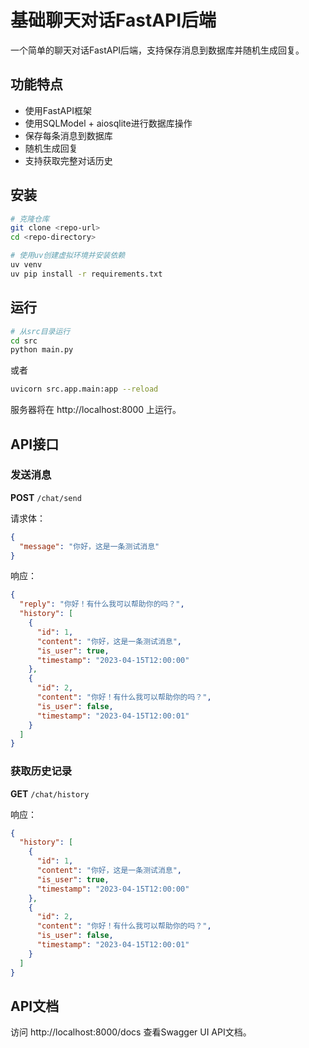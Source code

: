 # 基础聊天对话FastAPI后端

一个简单的聊天对话FastAPI后端，支持保存消息到数据库并随机生成回复。

## 功能特点

- 使用FastAPI框架
- 使用SQLModel + aiosqlite进行数据库操作
- 保存每条消息到数据库
- 随机生成回复
- 支持获取完整对话历史

## 安装

```bash
# 克隆仓库
git clone <repo-url>
cd <repo-directory>

# 使用uv创建虚拟环境并安装依赖
uv venv
uv pip install -r requirements.txt
```

## 运行

```bash
# 从src目录运行
cd src
python main.py
```

或者

```bash
uvicorn src.app.main:app --reload
```

服务器将在 http://localhost:8000 上运行。

## API接口

### 发送消息

**POST** `/chat/send`

请求体：
```json
{
  "message": "你好，这是一条测试消息"
}
```

响应：
```json
{
  "reply": "你好！有什么我可以帮助你的吗？",
  "history": [
    {
      "id": 1,
      "content": "你好，这是一条测试消息",
      "is_user": true,
      "timestamp": "2023-04-15T12:00:00"
    },
    {
      "id": 2,
      "content": "你好！有什么我可以帮助你的吗？",
      "is_user": false,
      "timestamp": "2023-04-15T12:00:01"
    }
  ]
}
```

### 获取历史记录

**GET** `/chat/history`

响应：
```json
{
  "history": [
    {
      "id": 1,
      "content": "你好，这是一条测试消息",
      "is_user": true,
      "timestamp": "2023-04-15T12:00:00"
    },
    {
      "id": 2,
      "content": "你好！有什么我可以帮助你的吗？",
      "is_user": false,
      "timestamp": "2023-04-15T12:00:01"
    }
  ]
}
```

## API文档

访问 http://localhost:8000/docs 查看Swagger UI API文档。
